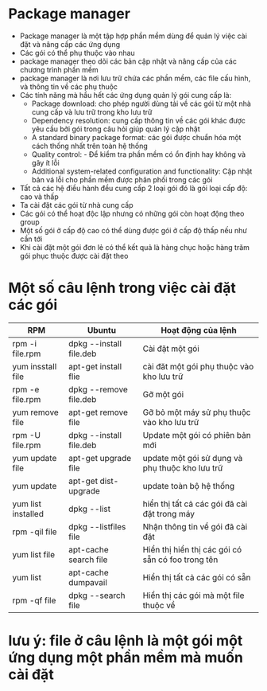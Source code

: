 # Package manager 


- Package manager là một tập hợp phần mềm dùng để quản lý việc cài đặt và nâng cấp các ứng dụng   
- Các gói có thể phụ thuộc vào nhau 
- package manager theo dõi các bản cập nhật và nâng cấp của các chương trình phần mềm 
- package manager là nơi lưu trữ chứa các phần mềm, các file cấu hình, và thông tin về các phụ thuộc 
- Các tính năng mà hầu hết các ứng dụng quản lý gói cung cấp là: 
    - Package download: cho phép người dùng tải về các gói từ một nhà cung cấp và lưu trữ trong kho lưu trữ 
    - Dependency resolution: cung cấp thông tin về các gói khác được yêu cầu bởi gói trong câu hỏi giúp quản lý cập nhật 
    - A standard binary package format: các gói được chuẩn hóa một cách thống nhất trên toàn hệ thống
    - Quality control: - Để  kiểm tra phần mềm có ổn định hay không và gây ít lỗi 
    - Additional system-related configuration and functionality: Cập nhật bản vá lỗi cho phần mềm được phân phối trong các gói 
- Tất  cả các hệ điều hành đều cung cấp 2 loại gói đó là gói loại cấp độ: cao và thấp 
- Ta cài đặt các gói từ nhà cung cấp 
- Các gói có thể hoạt độc lập nhưng có những gói còn hoạt động theo group 
- Một số gói ở cấp độ cao có thể dùng được gói ở cấp độ thấp nếu như cần tới
- Khi cài đặt một gói đơn lẻ có thể kết quả là hàng chục hoặc hàng trăm gói phục thuộc được cài đặt theo 


# Một số câu lệnh trong việc cài đặt các gói 
|              RPM               |              Ubuntu              |                   Hoạt động của lệnh                |
|--------------------------------|----------------------------------|-----------------------------------------------------|
|         rpm -i file.rpm        |      dpkg --install file.deb     |   Cài đặt một gói                                   |
|         yum insstall file      |      apt-get install flie        |   cài đăt một gói phụ thuộc vào kho lưu trữ         |
|         rpm -e file.rpm        |      dpkg --remove  file.deb     |   Gỡ một gói                                        |
|         yum remove file        |      apt-get remove file         |   Gỡ bỏ một máy sử phụ thuộc vào kho lưu trữ        |
|         rpm -U file.rpm        |      dpkg --install file.deb     |   Update một gói có phiên bản mới                   |
|         yum update file        |      apt-get upgrade file        |   update một gói sử dụng và phụ thuộc kho lưu trữ   |
|         yum update             |      apt-get dist-upgrade        |   update toàn bộ hệ thống                           |
|         yum list installed     |      dpkg --list                 |   hiển thị tất cả các gói đã cài đặt trong máy      |
|         rpm -qil file          |      dpkg --listfiles file       |   Nhận thông tin về gói đã cài đặt                  |
|         yum list file          |      apt-cache search file       |   Hiển thị hiển thị các gói có sẵn có foo trong tên |
|         yum list               |      apt-cache dumpavail         |   Hiển thị tất cả các gói có sẵn                    |
|         rpm -qf file           |      dpkg --search file          |   Hiển thị các gói mà một file thuộc về             |


# lưu ý: file ở câu lệnh là một gói một ứng dụng một phần mềm mà muốn cài đặt 